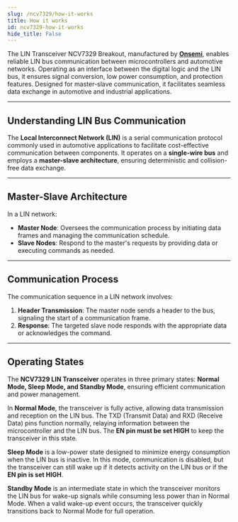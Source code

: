 ```yaml
---
slug: /ncv7329/how-it-works 
title: How it works
id: ncv7329-how-it-works 
hide_title: False
---  
```


The LIN Transceiver NCV7329 Breakout, manufactured by [**Onsemi**](https://www.onsemi.com/products/interfaces/wired-transceivers-modems/NCV7329), enables reliable LIN bus communication between microcontrollers and automotive networks. Operating as an interface between the digital logic and the LIN bus, it ensures signal conversion, low power consumption, and protection features. Designed for master-slave communication, it facilitates seamless data exchange in automotive and industrial applications.

<CenteredImage src="/img/ncv7329/ncvonboard.png" alt="jp1" caption="NCV7329 on the board"/>

---

## Understanding LIN Bus Communication

The **Local Interconnect Network (LIN)** is a serial communication protocol commonly used in automotive applications to facilitate cost-effective communication between components. It operates on a **single-wire bus** and employs a **master-slave architecture**, ensuring deterministic and collision-free data exchange.

---

## Master-Slave Architecture

In a LIN network:

- **Master Node**: Oversees the communication process by initiating data frames and managing the communication schedule.
- **Slave Nodes**: Respond to the master's requests by providing data or executing commands as needed.

<CenteredImage src="/img/ncv7329/typapp.png" alt="app" caption="NCV7329 typical application"/>

---

## Communication Process

The communication sequence in a LIN network involves:

1. **Header Transmission**: The master node sends a header to the bus, signaling the start of a communication frame.
2. **Response**: The targeted slave node responds with the appropriate data or acknowledges the command.

---

## Operating States

The **NCV7329 LIN Transceiver** operates in three primary states: **Normal Mode, Sleep Mode, and Standby Mode**, ensuring efficient communication and power management.

In **Normal Mode**, the transceiver is fully active, allowing data transmission and reception on the LIN bus. The TXD (Transmit Data) and RXD (Receive Data) pins function normally, relaying information between the microcontroller and the LIN bus. The **EN pin must be set HIGH** to keep the transceiver in this state.

**Sleep Mode** is a low-power state designed to minimize energy consumption when the LIN bus is inactive. In this mode, communication is disabled, but the transceiver can still wake up if it detects activity on the LIN bus or if the **EN pin is set HIGH**.

**Standby Mode** is an intermediate state in which the transceiver monitors the LIN bus for wake-up signals while consuming less power than in Normal Mode. When a valid wake-up event occurs, the transceiver quickly transitions back to Normal Mode for full operation.

<CenteredImage src="/img/ncv7329/opstates.png" alt="op" caption="NCV7329 operating state diagram"/>
